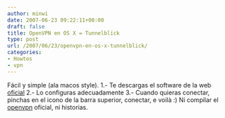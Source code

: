 ```yaml
---
author: minwi
date: 2007-06-23 09:22:11+00:00
draft: false
title: OpenVPN en OS X = Tunnelblick
type: post
url: /2007/06/23/openvpn-en-os-x-tunnelblick/
categories:
- Howtos
- vpn
---
```


Fácil y simple (ala macos style).
1.- Te descargas el software de la web [oficial](http://www.tunnelblick.net/)
2.- Lo configuras adecuadamente
3.- Cuando quieras conectar, pinchas en el icono de la barra superior, conectar, e voilà :)
Ni compilar el [openvpn](http://www.openvpn.net) oficial, ni historias.

